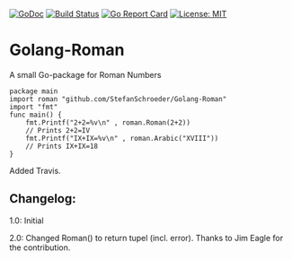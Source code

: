 [![GoDoc](https://godoc.org/github.com/StefanSchroeder/Golang-Roman?status.png)](https://godoc.org/github.com/StefanSchroeder/Golang-Roman)
[![Build Status](https://travis-ci.org/StefanSchroeder/Golang-Roman.svg?branch=master)](https://travis-ci.org/StefanSchroeder/Golang-Roman)
[![Go Report Card](http://goreportcard.com/badge/StefanSchroeder/Golang-Roman)](http://goreportcard.com/report/StefanSchroeder/Golang-Roman)
[![License: MIT](https://img.shields.io/badge/License-MIT-yellow.svg)](https://opensource.org/licenses/MIT)

Golang-Roman
============

A small Go-package for Roman Numbers

	package main
	import roman "github.com/StefanSchroeder/Golang-Roman"
	import "fmt"
	func main() {
		fmt.Printf("2+2=%v\n" , roman.Roman(2+2))
		// Prints 2+2=IV
		fmt.Printf("IX+IX=%v\n" , roman.Arabic("XVIII"))
		// Prints IX+IX=18
	}

Added Travis.

## Changelog:

1.0: Initial

2.0: Changed Roman() to return tupel (incl. error). Thanks to Jim Eagle for the contribution.

